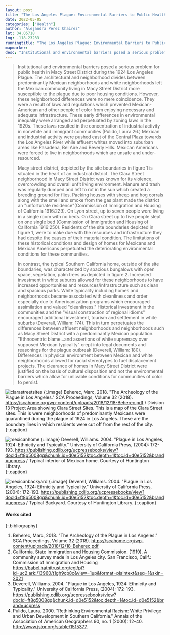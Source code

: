 ```yaml
---
layout: post
title: "The Los Angeles Plague: Environmental Barriers to Public Health"
date: 2022-05-05
categories: ["Health"]
author: "Alejandra Perez Chairez"
lat: 34.05718
lng: -118.23233
runningtitle: "The Los Angeles Plague: Environmental Barriers to Public Health"
mapmarker: 
desc: "Institutional and environmental barriers posed a serious problem for public health in Macy Street District during the 1924 Los Angeles Plague."
---
```

> Institutional and environmental barriers posed a serious problem for public health in Macy Street District during the 1924 Los Angeles Plague. The architectural and neighborhood divides between predominantly Mexican neighborhoods and white neighborhoods left the Mexican community living in Macy Street District more susceptible to the plague due to poor housing conditions. However, these neighborhood differences were no mere coincidence. They were a result of laws and regulations which prevented Mexican-American and other people of color from enjoying necessary and adequate infrastructure. These early differences in environmental inequality were arranged and perpetuated by zoning laws in the 1920s. These laws resulted in the concentration of industrial activity in nonwhite and immigrant communities (Pulido, Laura:26.) Mexican and industrial activity were pushed east of the Central Plaza towards the Los Angeles River while affluent whites moved into suburban areas like Pasadena, Bel Aire and Beverly Hills. Mexican Americans were forced to live in neighborhoods which are unsafe and under-resourced. 
> 
> Macy street district, depicted by the site boundaries in figure 1 is situated in the heart of an industrial district. The Clara Street neighborhood in Macy Street District was known for its violence, overcrowding and overall unfit living environment. Manure and trash was regularly dumped and left to rot in the sun which created a breeding ground for flies. Packing houses with sheep and hog corrals along with the smell and smoke from the gas plant made the district an "unfortunate residence"(Commission of Immigration and Housing of California 1916:229). On Lyon street, up to seven people were living in a single room with no beds. On Clara street up to five people slept on one single bed (Commission of Immigration and Housing of California 1916:250). Residents of the site boundaries depicted in figure 1, were to make due with the resources and infrastructure they had despite the causes of their material condition. The limitations of these historical conditions and design of homes for Mexicans and Mexican Americans perpetuated the deteriorating environmental conditions for these communities.
> 
> In contrast, the typical Southern California home, outside of the site boundaries, was characterized by spacious bungalows with open space, vegetation, palm trees as depicted in figure 2. Increased investment in white suburbs allowed for these neighborhoods to have increased opportunities and resources/infrastructure such as clean and spacious parks. White typicality including homes and neighborhoods became associated with cleanliness and order especially due to Americanization programs which encouraged assimilation and valued "cleanliness." Historical investment in the communities and the "visual construction of regional idioms" encouraged additional investment, tourism and settlement in white suburbs (Deverall, William: 174). This in turn perpetuates the differences between affluent neighborhoods and neighborhoods such as Macy Street District with a predominantly Mexican population. "Ethnocentric blame…and assertions of white supremacy over supposed Mexican typicality" crept into legal documents and reasonings for the plague outbreak (Deverell, William: 180). Differences in physical environment between Mexican and white neighborhoods allowed for racial stereotypes to fuel displacement projects. The clearance of homes in Macy Street District were justified on the basis of cultural disposition and not the environmental barriers which allow for unlivable conditions for communities of color to persist.

![clarastreetsites](images/clarasite.jpg)
   {:.image} 
Beherec, Marc, 2018. "The Archeology of the Plague in Los Angeles." SCA Proceedings, Volume 32 (2018). https://scahome.org/wp-content/uploads/2018/12/18-Beherec.pdf 
/ Division 13 Project Area showing Clara Street Sites.  This is a map of the Clara Street sites. This is were neighborhoods of predominantly Mexicans were quarantined during the plague of 1924 in Los Angeles. These are the boundary lines in which residents were cut off from the rest of the city.  
{:.caption} 

![mexicanhome](images/home.jpg)
   {:.image} 
Deverell, Williams. 2004. "Plague in Los Angeles, 1924: Ethnicity and Typicality." University of California Press, (2004): 172-193. https://publishing.cdlib.org/ucpressebooks/view?docId=ft8g5008gq&chunk.id=d0e5152&toc.depth=1&toc.id=d0e5152&brand=ucpress / Typical interior of Mexican home. Courtesy of Huntington Library.  
{:.caption} 

![mexicanbackyard](images/backyard.jpg)
   {:.image} 
Deverell, Williams. 2004. "Plague in Los Angeles, 1924: Ethnicity and Typicality." University of California Press, (2004): 172-193. https://publishing.cdlib.org/ucpressebooks/view?docId=ft8g5008gq&chunk.id=d0e5152&toc.depth=1&toc.id=d0e5152&brand=ucpress / Typical Backyard. Courtesy of Huntington Library. 
   {:.caption} 


#### Works cited

{:.bibliography}
1. Beherec, Marc, 2018. "The Archeology of the Plague in Los Angeles." SCA Proceedings, Volume 32 (2018). https://scahome.org/wp-content/uploads/2018/12/18-Beherec.pdf 
2. California. State Immigration and Housing Commission. (1919). A community survey made in Los Angeles city. San Francisco, Calif.: Commission of Immigration and Housing https://babel.hathitrust.org/cgi/pt?id=uc2.ark:/13960/t1gh9cp8c&view=1up&format=plaintext&seq=1&skin=2021 
3. Deverell, Williams. 2004. "Plague in Los Angeles, 1924: Ethnicity and Typicality." University of California Press, (2004): 172-193. https://publishing.cdlib.org/ucpressebooks/view?docId=ft8g5008gq&chunk.id=d0e5152&toc.depth=1&toc.id=d0e5152&brand=ucpress 
4. Pulido, Laura. 2000. "Rethinking Environmental Racism: White Privilege and Urban Development in Southern California." Annals of the Association of American Geographers 90, no. 1 (2000): 12–40. http://www.jstor.org/stable/1515377. 
